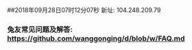 ##2018年09月28日07时12分07秒 新址: 104.248.209.79
### 兔友常见问题及解答: https://github.com/wanggonging/d/blob/w/FAQ.md
